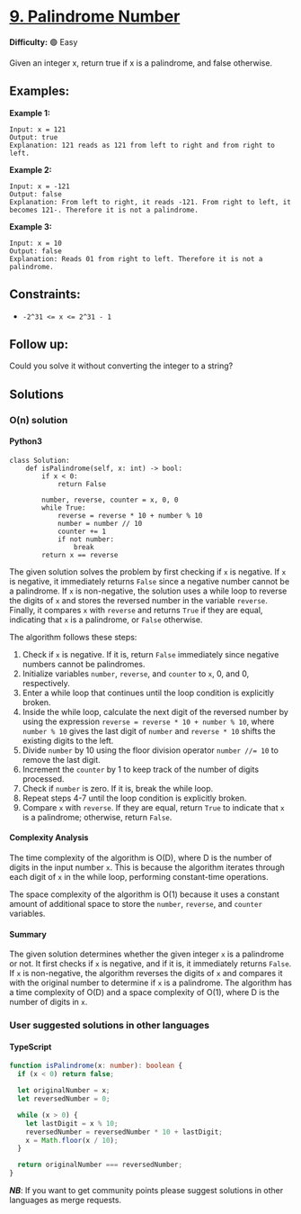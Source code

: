 # [9. Palindrome Number](https://leetcode.com/problems/palindrome-number/)

**Difficulty:** :green_circle: Easy

Given an integer x, return true if x is a palindrome, and false otherwise.

## Examples:

**Example 1:**

```text
Input: x = 121
Output: true
Explanation: 121 reads as 121 from left to right and from right to left.

```

**Example 2:**

```text
Input: x = -121
Output: false
Explanation: From left to right, it reads -121. From right to left, it becomes 121-. Therefore it is not a palindrome.
```

**Example 3:**

```text
Input: x = 10
Output: false
Explanation: Reads 01 from right to left. Therefore it is not a palindrome.
```

## Constraints:

- `-2^31 <= x <= 2^31 - 1`

## Follow up:

Could you solve it without converting the integer to a string?

## Solutions

### O(n) solution

#### Python3
```python3
class Solution:
    def isPalindrome(self, x: int) -> bool:
        if x < 0:
            return False

        number, reverse, counter = x, 0, 0
        while True:
            reverse = reverse * 10 + number % 10
            number = number // 10
            counter += 1
            if not number:
                break
        return x == reverse
```

The given solution solves the problem by first checking if `x` is negative. If `x` is negative, it immediately returns `False` since a negative number cannot be a palindrome. If `x` is non-negative, the solution uses a while loop to reverse the digits of `x` and stores the reversed number in the variable `reverse`. Finally, it compares `x` with `reverse` and returns `True` if they are equal, indicating that `x` is a palindrome, or `False` otherwise.

The algorithm follows these steps:
1. Check if `x` is negative. If it is, return `False` immediately since negative numbers cannot be palindromes.
2. Initialize variables `number`, `reverse`, and `counter` to `x`, 0, and 0, respectively.
3. Enter a while loop that continues until the loop condition is explicitly broken.
4. Inside the while loop, calculate the next digit of the reversed number by using the expression `reverse = reverse * 10 + number % 10`, where `number % 10` gives the last digit of `number` and `reverse * 10` shifts the existing digits to the left.
5. Divide `number` by 10 using the floor division operator `number //= 10` to remove the last digit.
6. Increment the `counter` by 1 to keep track of the number of digits processed.
7. Check if `number` is zero. If it is, break the while loop.
8. Repeat steps 4-7 until the loop condition is explicitly broken.
9. Compare `x` with `reverse`. If they are equal, return `True` to indicate that `x` is a palindrome; otherwise, return `False`.

#### Complexity Analysis

The time complexity of the algorithm is O(D), where D is the number of digits in the input number `x`. This is because the algorithm iterates through each digit of `x` in the while loop, performing constant-time operations.

The space complexity of the algorithm is O(1) because it uses a constant amount of additional space to store the `number`, `reverse`, and `counter` variables.

#### Summary

The given solution determines whether the given integer `x` is a palindrome or not. It first checks if `x` is negative, and if it is, it immediately returns `False`. If `x` is non-negative, the algorithm reverses the digits of `x` and compares it with the original number to determine if `x` is a palindrome. The algorithm has a time complexity of O(D) and a space complexity of O(1), where D is the number of digits in `x`.

### User suggested solutions in other languages
 
#### TypeScript

```typescript
function isPalindrome(x: number): boolean {
  if (x < 0) return false;

  let originalNumber = x;
  let reversedNumber = 0;

  while (x > 0) {
    let lastDigit = x % 10;
    reversedNumber = reversedNumber * 10 + lastDigit;
    x = Math.floor(x / 10);
  }

  return originalNumber === reversedNumber;
}
```

**_NB_**: If you want to get community points please suggest solutions in other languages as merge requests.